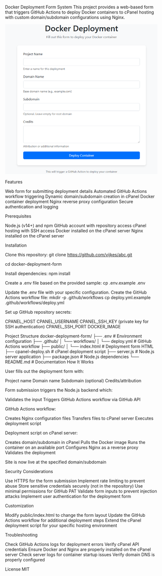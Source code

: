 Docker Deployment Form System
This project provides a web-based form that triggers GitHub Actions to deploy Docker containers to cPanel hosting with custom domain/subdomain configurations using Nginx.

![Docker Deployment Form](ss.png)

Features

Web form for submitting deployment details
Automated GitHub Actions workflow triggering
Dynamic domain/subdomain creation in cPanel
Docker container deployment
Nginx reverse proxy configuration
Secure authentication and logging

Prerequisites

Node.js (v14+) and npm
GitHub account with repository access
cPanel hosting with SSH access
Docker installed on the cPanel server
Nginx installed on the cPanel server

Installation

Clone this repository:
git clone https://github.com/vijkes/abc.git

cd docker-deployment-form

Install dependencies:
npm install

Create a .env file based on the provided sample:
cp .env.example .env

Update the .env file with your specific configuration.
Create the GitHub Actions workflow file:
mkdir -p .github/workflows
cp deploy.yml.example .github/workflows/deploy.yml

Set up GitHub repository secrets:

CPANEL_HOST
CPANEL_USERNAME
CPANEL_SSH_KEY (private key for SSH authentication)
CPANEL_SSH_PORT
DOCKER_IMAGE



Project Structure
docker-deployment-form/
├── .env                      # Environment configuration
├── .github/
│   └── workflows/
│       └── deploy.yml        # GitHub Actions workflow
├── public/
│   └── index.html            # Deployment form HTML
├── cpanel-deploy.sh          # cPanel deployment script
├── server.js                 # Node.js server application
├── package.json              # Node.js dependencies
└── README.md                 # Documentation
How It Works

User fills out the deployment form with:

Project name
Domain name
Subdomain (optional)
Credits/attribution


Form submission triggers the Node.js backend which:

Validates the input
Triggers GitHub Actions workflow via GitHub API


GitHub Actions workflow:

Creates Nginx configuration files
Transfers files to cPanel server
Executes deployment script


Deployment script on cPanel server:

Creates domain/subdomain in cPanel
Pulls the Docker image
Runs the container on an available port
Configures Nginx as a reverse proxy
Validates the deployment


Site is now live at the specified domain/subdomain

Security Considerations

Use HTTPS for the form submission
Implement rate limiting to prevent abuse
Store sensitive credentials securely (not in the repository)
Use minimal permissions for GitHub PAT
Validate form inputs to prevent injection attacks
Implement user authentication for the deployment form

Customization

Modify public/index.html to change the form layout
Update the GitHub Actions workflow for additional deployment steps
Extend the cPanel deployment script for your specific hosting environment

Troubleshooting

Check GitHub Actions logs for deployment errors
Verify cPanel API credentials
Ensure Docker and Nginx are properly installed on the cPanel server
Check server logs for container startup issues
Verify domain DNS is properly configured

License
MIT